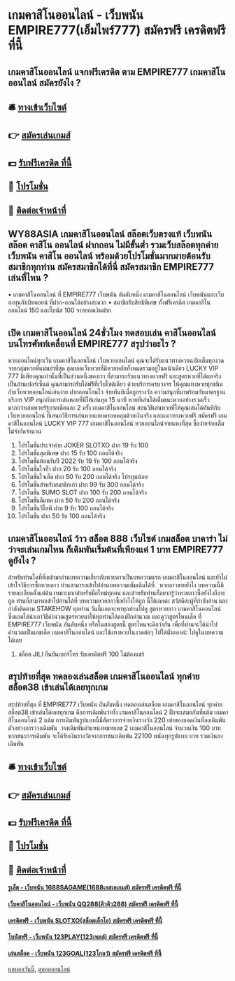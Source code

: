 # เกมคาสิโนออนไลน์ - เว็บพนัน EMPIRE777(เอ็มไพร์777) สมัครฟรี เครดิตฟรี ที่นี้
## เกมคาสิโนออนไลน์ แจกฟรีเครดิต ตาม EMPIRE777 เกมคาสิโนออนไลน์ สมัครยังไง ?

## 🛎 [ทางเข้าเว็บไซต์](https://bit.ly/3SdLNi2)
## 👉 [สมัครเล่นเกมส์](https://bit.ly/3SdLNi2)
## 💵 [รับฟรีเครดิต ที่นี้](https://bit.ly/3dyRKHj)
## 👑 [โปรโมชั่น](https://bit.ly/3dyRKHj)
## 📱 [ติดต่อเจ้าหน้าที่](https://bit.ly/3dyRKHj)

## WY88ASIA เกมคาสิโนออนไลน์ สล๊อตเว็บตรงแท้ เว็บพนัน สล๊อต คาสิโน ออนไลน์ ฝากถอน ไม่มีขั้นต่ำ รวมเว็บสล๊อตทุกค่าย เว็บพนัน คาสิโน ออนไลน์ พร้อมด้วยโปรโมชั่นมากมายต้อนรับสมาชิกทุกท่าน สมัครสมาชิกได้ที่นี่ สมัครสมาชิก EMPIRE777 เล่นที่ไหน ?
• เกมคาสิโนออนไลน์ ที่ EMPIRE777 เว็บพนัน อันดับหนึ่ง เกมคาสิโนออนไลน์ เว็บพนันและเว็บลงทุนกับบิทคอยน์ ที่ฝาก-ถอนได้อย่างสะดวก
• สมาชิกรับสิทธิพิเศษ ทั้งฟรีเครดิต เกมคาสิโนออนไลน์ 150 และโบนัส 100 จากยอดเงินฝาก

## เปิด เกมคาสิโนออนไลน์ 24ชั่วโมง ทดสอบเล่น คาสิโนออนไลน์ บนโทรศัพท์เคลื่อนที่ EMPIRE777 สรุปว่าอะไร ?
หวยออนไลน์ทุกเว็บ เกมคาสิโนออนไลน์ เว็บหวยออนไลน์ คุณจะได้รับแนวทางหวยฉบับเต็มทุกงวด จากกลุ่มหวยที่แม่นยำที่สุด สุดยอดเว็บหวยที่มีหวยหลักทั้งหมดรวมอยู่ในหน้าเดียว LUCKY VIP 777 มีเพียงคุณเท่านั้นที่เป็นส่วนหนึ่งของเรา ที่สามารถรับแนวทางหวยฟรี และสูตรหวยที่ได้ผลจริงเป็นล้านเปอร์เซ็นต์ คุณสามารถรับได้ฟรีที่เว็บไซต์เดียว ด้วยบริการครบวงจร ให้คุณแทงหวยทุกชนิดกับเว็บหวยออนไลน์เล่นง่าย ฝากถอนโอนไว จ่ายทันทีเมื่อถูกรางวัล ความสนุกที่มาพร้อมกับมาตรฐานบริการ VIP สนุกกับการเล่นหอยที่มีให้เล่นทุก 15 นาที หวยที่เล่นได้เต็มชนะหวยอย่างรวดเร็ว มากกว่าเล่นหวยรัฐบาลเดือนละ 2 ครั้ง เกมคาสิโนออนไลน์ สอนวิธีเล่นหวยที่ให้คุณเล่นได้ทันทีกับเว็บหวยออนไลน์ ที่เสนอวิธีการเล่นหวยแบบครอบคลุมด้วยเงินจริง และแนวทางหวยฟรี สมัครฟรี เกมคาสิโนออนไลน์ LUCKY VIP 777 เกมคาสิโนออนไลน์ หวยออนไลน์จ่ายแพงที่สุด ซื้อง่ายจ่ายเต็มไม่จำกัดจำนวน
1. โปรโมชั่นประจำค่าย JOKER SLOTXO ฝาก 19 รับ 100
2. โปรโมชั่นสุดพิเศษ ฝาก 15 รับ 100 ถอนได้จริง
3. โปรโมชั่นต้อนรับปี 2022 รับ 19 รับ 100 ถอนได้จริง
4. โปรโมชั่นใจป้ำ ฝาก 20 รับ 100 ถอนได้จริง
5. โปรโมชั่นใจเด็ด ฝาก 50 รับ 200 ถอนได้จริง โปรทุนน้อย
6. โปรโมชั่นสำหรับสมาชิกเก่า ฝาก 99 รับ 300 ถอนได้จริง
7. โปรโมชั่น SUMO SLOT ฝาก 100 รับ 200 ถอนได้จริง
8. โปรโมชั่นดีแทค ฝาก 50 รับ 200 ถอนได้จริง
9. โปรโมชั่นวีไอพี ฝาก 9 รับ 100 ถอนได้จริง
10. โปรโมชั่น ฝาก 50 รับ 100 ถอนได้จริง

## เกมคาสิโนออนไลน์ ว้าว สล็อต 888 เว็บไซต์ เกมสล็อต บาคาร่า ไม่ว่าจะเล่นเกมไหน ก็เดิมพันเริ่มต้นที่เพียงแค่ 1 บาท EMPIRE777 ดูยังไง ?
สำหรับท่านใดที่พึ่งเข้ามาอ่านบทความเกี่ยวกับหวยลาวเป็นบทความแรก เกมคาสิโนออนไลน์ และยังไม่เข้าใจวิธีการซื้อหวยลาว ท่านสามารถเข้าไปอ่านบทความเพิ่มเติมได้ที่   หวยลาวขายยังไง บทความนี้มีรายละเอียดตั้งแต่ต้น เหมาะมากสำหรับมือใหม่ทุกคน และสำหรับท่านที่อยากรู้ว่าหวยลาวซื้อยังไงถึงจะถูก ท่านก็สามารถเข้าไปอ่านได้ที่ บทความหวยลาวซื้อยังไงให้ถูก นี้ได้เลยค่ะ
สวัสดีค่ะผู้ที่กำลังอ่าน และกำลังติดตาม STAKEHOW ทุกท่าน วันนี้แอดจะพาทุกท่านไปดู สูตรหวยลาว เกมคาสิโนออนไลน์ ซึ่งแอดได้นำเอาวิธีคำนวณสูตรหวยมาให้ทุกท่านได้ลองฝึกคำนวณ และดูว่าสูตรไหนเด็ด ที่ EMPIRE777 เว็บพนัน อันดับหนึ่ง หรือในสองสูตรนี้ สูตรไหนจะดีกว่ากัน เพื่อที่ท่านจะได้นำไปคำนวณเป็นเลขเด็ด เกมคาสิโนออนไลน์ และใช้แทงหวยในงวดต่อๆ ไปได้นั่นเองค่ะ ไปดูในบทความได้เลย
1. สล็อต JILI ยืนยันเบอร์โทร รับเครดิตฟรี 100 ไม่ต้องแชร์

## สรุปท้ายที่สุด ทดลองเล่นสล็อต เกมคาสิโนออนไลน์ ทุกค่าย สล็อต38 เข้าเล่นได้เลยทุกเกม
สรุปท้ายที่สุด ที่ EMPIRE777 เว็บพนัน อันดับหนึ่ง ทดลองเล่นสล็อต เกมคาสิโนออนไลน์ ทุกค่าย สล็อต38 เข้าเล่นได้เลยทุกเกม คือการเดิมพันว่าทั้ง เกมคาสิโนออนไลน์ 2 ฝั่งจะเสมอกันที่แต้ม เกมคาสิโนออนไลน์ 2 แต้ม การเดิมพันรูปแบบนี้มีอัตราการจ่ายเงินรางวัล 220 เท่าของยอดเงินที่ลงเดิมพัน
ตัวอย่างการวางเดิมพัน  วางเดิมพันตำแหน่งหมายเลข 2 เกมคาสิโนออนไลน์ จำนวนเงิน 100 บาท หากชนะการเดิมพัน จะได้รับเงินรางวัลจากการชนะเดิมพัน 22100 พนันทุกรูปแบบ บาท รวมเงินลงเดิมพัน

## 🛎 [ทางเข้าเว็บไซต์](https://bit.ly/3SdLNi2)
## 👉 [สมัครเล่นเกมส์](https://bit.ly/3SdLNi2)
## 💵 [รับฟรีเครดิต ที่นี้](https://bit.ly/3dyRKHj)
## 👑 [โปรโมชั่น](https://bit.ly/3dyRKHj)
## 📱 [ติดต่อเจ้าหน้าที่](https://bit.ly/3dyRKHj)

#### [รูเล็ต - เว็บพนัน 1688SAGAME(1688เอสเอเกมส์) สมัครฟรี เครดิตฟรี ที่นี้](https://atom.io/themes/รูเล็ต%20-%20เว็บพนัน%201688sagame(1688เอสเอเกมส์)%20สมัครฟรี%20เครดิตฟรี%20ที่นี้)
#### [เว็บคาสิโนออนไลน์ - เว็บพนัน QQ288(คิวคิว288) สมัครฟรี เครดิตฟรี ที่นี้](https://atom.io/themes/เว็บคาสิโนออนไลน์%20-%20เว็บพนัน%20qq288(คิวคิว288)%20สมัครฟรี%20เครดิตฟรี%20ที่นี้)
#### [เครดิตฟรี - เว็บพนัน SLOTXO(สล็อตเอ็กโอ) สมัครฟรี เครดิตฟรี ที่นี้](https://atom.io/themes/เครดิตฟรี%20-%20เว็บพนัน%20slotxo(สล็อตเอ็กโอ)%20สมัครฟรี%20เครดิตฟรี%20ที่นี้)
#### [โบนัสฟรี - เว็บพนัน 123PLAY(123เพลล์) สมัครฟรี เครดิตฟรี ที่นี้](https://atom.io/themes/โบนัสฟรี%20-%20เว็บพนัน%20123play(123เพลล์)%20สมัครฟรี%20เครดิตฟรี%20ที่นี้)
#### [เล่นสล็อต - เว็บพนัน 123GOAL(123โกลว์) สมัครฟรี เครดิตฟรี ที่นี้](https://atom.io/themes/เล่นสล็อต%20-%20เว็บพนัน%20123goal(123โกลว์)%20สมัครฟรี%20เครดิตฟรี%20ที่นี้)

[ผลบอลวันนี้](https://siamsport.tv "ผลบอลวันนี้"), [ดูบอลออนไลน์](https://siamsport.tv/ดูบอลสด "ดูบอลออนไลน์")